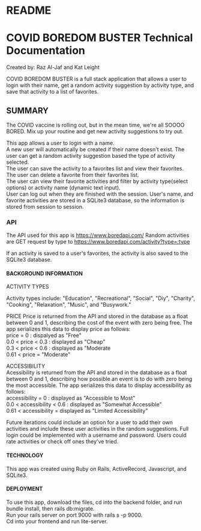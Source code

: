 # README

# COVID BOREDOM BUSTER Technical Documentation
Created by: Raz Al-Jaf and Kat Leight

COVID BOREDOM BUSTER is a full stack application that allows a user to login with their name, get a random activity suggestion by activity type, and save that activity to a list of favorites.
 

## SUMMARY
The COVID vaccine is rolling out, but in the mean time, we're all SOOOO BORED. Mix up your routine and get new activity suggestions to try out. 

This app allows a user to login with a name.  
A new user will automatically be created if their name doesn't exist.
The user can get a random activity suggestion based the type of activity selected.   
The user can save the activity to a favorites list and view their favorites.  
The user can delete a favorite from their favorites list.   
The user can view their favorite activities and filter by activity type(select options) or activity name (dynamic text input).    
User can log out when they are finished with the session.
User's name, and favorite activities are stored in a SQLite3 database, so the information is stored from session to session.   

### API
The API used for this app is https://www.boredapi.com/
Random activities are GET request by type to 
https://www.boredapi.com/activity?type=:type

If an activity is saved to a user's favorites, the activity is also saved to the SQLite3 database. 

#### BACKGROUND INFORMATION

ACTIVITY TYPES

Activity types include: "Education", "Recreational", "Social", "Diy", "Charity", "Cooking", "Relaxation", "Music", and "Busywork."

PRICE
Price is returned from the API and stored in the database as a float between 0 and 1, describing the cost of the event with zero being free. The app serializes this data to display price as follows:  
    price = 0 : dispalyed as "Free"  
    0.0 < price < 0.3 : displayed as "Cheap"  
    0.3 < price < 0.6 : displayed as "Moderate  
    0.61 < price = "Moderate"  

ACCESSIBILITY  
Acessibility is returned from the API and stored in the database as a float between 0 and 1, describing how possible an event is to do with zero being the most accessible. The app serializes this data to display accessibility as follows:  
    accessibility = 0 : displayed as "Accessible to Most"  
    0.0 < accessibility < 0.6 : displayed as "Somewhat Accessible"  
    0.61 < accessibility = displayed as "Limited Accessibility"  

Future iterations could include an option for a user to add their own activities and include these user activities in the random suggestions. Full login could be implemented with a username and password. Users could rate activities or check off ones they've tried. 

#### TECHNOLOGY
This app was created using Ruby on Rails, ActiveRecord, Javascript, and SQLite3. 

#### DEPLOYMENT
To use this app, download the files, cd into the backend folder, and run bundle install, then rails db:migrate.  
Run your rails server on port 9000 with rails s -p 9000.  
Cd into your frontend and run lite-server. 
